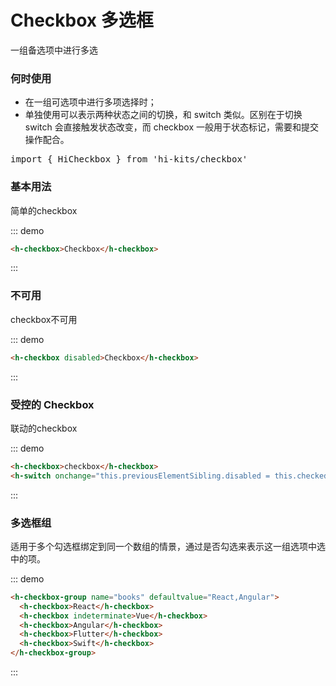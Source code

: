 # Checkbox 多选框
一组备选项中进行多选

### 何时使用
- 在一组可选项中进行多项选择时；
- 单独使用可以表示两种状态之间的切换，和 switch 类似。区别在于切换 switch 会直接触发状态改变，而 checkbox 一般用于状态标记，需要和提交操作配合。
<pre class="language-ts">
import { HiCheckbox } from 'hi-kits/checkbox'
</pre>
### 基本用法
简单的checkbox

::: demo
```html
<h-checkbox>Checkbox</h-checkbox>

```
:::

### 不可用
checkbox不可用

::: demo
```html
<h-checkbox disabled>Checkbox</h-checkbox>

```
:::

### 受控的 Checkbox
联动的checkbox

::: demo
```html
<h-checkbox>checkbox</h-checkbox>
<h-switch onchange="this.previousElementSibling.disabled = this.checked"></h-switch>

```
:::

### 多选框组
适用于多个勾选框绑定到同一个数组的情景，通过是否勾选来表示这一组选项中选中的项。

::: demo
```html
<h-checkbox-group name="books" defaultvalue="React,Angular">
  <h-checkbox>React</h-checkbox>
  <h-checkbox indeterminate>Vue</h-checkbox>
  <h-checkbox>Angular</h-checkbox>
  <h-checkbox>Flutter</h-checkbox>
  <h-checkbox>Swift</h-checkbox>
</h-checkbox-group>

```
:::